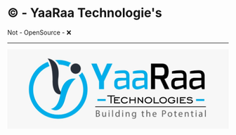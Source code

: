 <h1>©️ - YaaRaa Technologie's</h1>
<p>Not - OpenSource - ❌</p>
<hr/>

<img src = "./Supports/Images/logo1.jfif">
